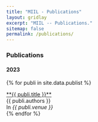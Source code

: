 ```yaml
---
title: "MIIL - Publications"
layout: gridlay
excerpt: "MIIL -- Publications."
sitemap: false
permalink: /publications/
---
```



### Publications


<div class="row">
<div class="col-sm-1 clearfix"><h4>2023</h4>
</div>
<div class="col-sm-11 clearfix">

{% for publi in site.data.publist %}
<div class="well">
<a href="{{ publi.link }}" target="_blank">**{{ publi.title }}**</a> 
<br />
{{ publi.authors }}<br />
In <i>{{ publi.venue }}</i>
</div>
{% endfor %}
</div>
</div>
